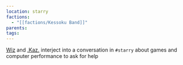 ```yaml
---
location: starry
factions:
  - "[[factions/Kessoku Band]]"
parents: 
tags: 
---
```

[Wiz](https://discord.com/channels/1093664259273130084/1093664259273130087/1131579344452591696) and [.Kaz.](https://discord.com/channels/1093664259273130084/1093664259273130087/1131579351381577809) interject into a conversation in `#starry` about games and computer performance to ask for help
